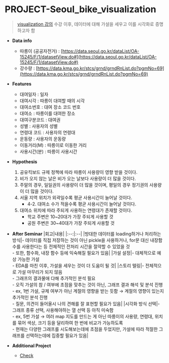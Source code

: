 # PROJECT-Seoul_bike_visualization

> [visualization 강의](https://github.com/Chaewon-Leee/TIL/tree/main/ML/Visualization) 수강 이후, 데이터에 대해 가설을 세우고 이를 시각화로 증명하고자 함

- **Data info**

  - 따릉이 (공공자전거) : [https://data.seoul.go.kr/dataList/OA-15245/F/1/datasetView.do#](https://data.seoul.go.kr/dataList/OA-15245/F/1/datasetView.do#)
  - 강수량 : [https://data.kma.go.kr/stcs/grnd/grndRnList.do?pgmNo=69](https://data.kma.go.kr/stcs/grnd/grndRnList.do?pgmNo=69)

- **Features**

  - 대여일자 : 일자
  - 대여시각 : 따릉이 대여할 때의 시각
  - 대여소번호 : 대여 장소 코드 번호
  - 대여소 : 따릉이를 대여한 장소
  - 대여구분코드 : 대여권
  - 성별 : 사용자의 성별
  - 연령대 코드 : 사용자의 연령대
  - 운동량 : 사용자의 운동량
  - 이동거리(M) : 따릉이로 이동한 거리
  - 사용시간(분) : 따릉이 사용시간

- **Hypothesis**

  1. 공유킥보드 규제 정책에 따라 따릉이 사용량이 영향 받을 것이다.
  2. 비가 오지 않는 날은 비가 오는 날보다 사용량이 더 많을 것이다.
  3. 주말의 경우, 일일권의 사용량이 더 많을 것이며, 평일의 경우 정기권의 사용량이 더 많을 것이다.
  4. 서울 지역 위치가 외곽일수록 평균 사용시간이 늘어날 것이다.
     - 4-2. 대여소 수가 적을수록 평균 사용시간이 늘어날 것이다.
  5. 대여소 위치에 따라 주되게 사용하는 연령대가 존재할 것이다.
     - 학교 주변은 10~20대가 가장 주되게 사용할 것
     - 공원 주변은 30~40대가 가장 주되게 사용할 것

- **After Seminar**
  |회고|내용|
  |:--:|:--|
  |방대한 데이터를 loading하거나 처리하는 방식|- 데이터를 직접 저장하는 것이 아닌 pickle을 사용하거나, for문 대신 내장함수를 사용한다는 등 전체적인 전처리 시간을 절약할 수 있었을 것 <br> - 또한, 함수화, 내장 함수 등에 익숙해질 필요가 있음|
  |가설 설정|- 대체적으로 예상 가능한 가설 <br>- EDA를 마친 이후, 가설을 세우는 것이 더 도움이 될 것|
  |스토리 텔링|- 전체적으로 가설 마무리가 되지 않음 <br> - 그래프의 결과물애 댜해 추가적인 분석 필요<br>- 오직 가설의 참 / 여부에 초점을 맞추는 것이 아닌, 그래프 결과 해석 및 분석 진행 <br>- ex, 1번 가설, 규제 여부가 아닌 계절의 영향을 받는 듯함 → 계절의 영향이 있는지 추가적인 분석 진행<br>- 질문, 의견이 들어올시 나의 견해를 잘 표현할 필요가 있음|
  |시각화 방식 선택|- 그래프 종류 선택, 사용해야하는 열 선택 등 아직 미숙함<br>- ex, 5번 가설 → 여러 map 지도를 만드는 게 아닌 따릉이의 사용량, 연령대, 위치를 묶어 색상, 크기 등을 달리하여 한 번에 비교가 가능하도록<br>- 현재는 다양한 그래프를 시도해보는데에 초점을 두었지만, 가설에 따라 적절한 그래프를 선택하는데에 집중할 필요가 있음|

- **Additional Project**
  - [Check](https://github.com/Chaewon-Leee/TIL/tree/main/ML)
